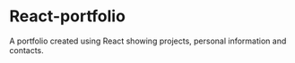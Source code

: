 # React-portfolio

A portfolio created using React showing projects, personal information and contacts.
